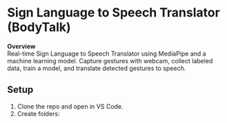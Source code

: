 # Sign Language to Speech Translator (BodyTalk)

**Overview**  
Real-time Sign Language to Speech Translator using MediaPipe and a machine learning model. Capture gestures with webcam, collect labeled data, train a model, and translate detected gestures to speech.

## Setup
1. Clone the repo and open in VS Code.
2. Create folders:
